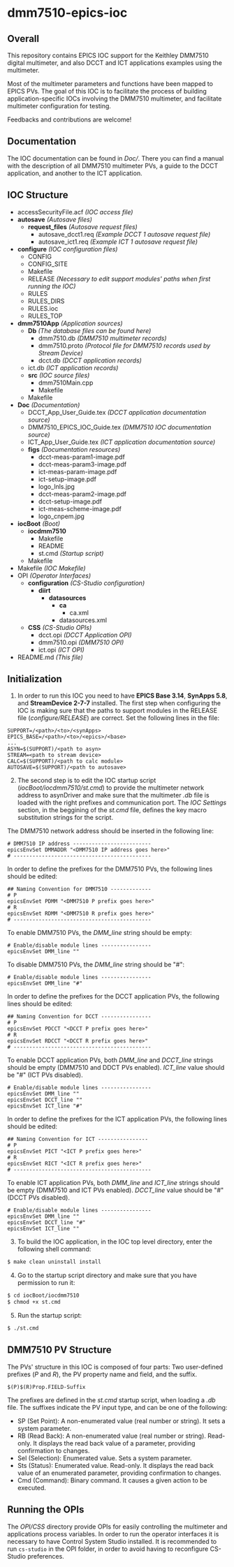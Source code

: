 # dmm7510-epics-ioc

## Overall

This repository contains EPICS IOC support for the Keithley DMM7510 digital multimeter, and also DCCT and ICT applications examples using the multimeter.

Most of the multimeter parameters and functions have been mapped to EPICS PVs. The goal of this IOC is to facilitate the process of building application-specific IOCs involving the DMM7510 multimeter, and facilitate multimeter configuration for testing.

Feedbacks and contributions are welcome!

## Documentation

The IOC documentation can be found in *Doc/*. There you can find a manual with the description of all DMM7510 multimeter PVs, a guide to the DCCT application, and another to the ICT application.

## IOC Structure

- accessSecurityFile.acf *(IOC access file)*
- **autosave** *(Autosave files)*
    - **request_files** *(Autosave request files)*
        - autosave_dcct1.req *(Example DCCT 1 autosave request file)*
        - autosave_ict1.req *(Example ICT 1 autosave request file)*
- **configure** *(IOC configuration files)*
    - CONFIG
    - CONFIG_SITE
    - Makefile
    - RELEASE *(Necessary to edit support modules' paths when first running the IOC)*
    - RULES
    - RULES_DIRS
    - RULES.ioc
    - RULES_TOP
- **dmm7510App** *(Application sources)*
    - **Db** *(The database files can be found here)*
        - dmm7510.db *(DMM7510 multimeter records)*
        - dmm7510.proto *(Protocol file for DMM7510 records used by Stream Device)*
        - dcct.db *(DCCT application records)*
	- ict.db *(ICT application records)*
    - **src** *(IOC source files)*
        - dmm7510Main.cpp
        - Makefile
    - Makefile
- **Doc** *(Documentation)*
    - DCCT_App_User_Guide.tex *(DCCT application documentation source)*
    - DMM7510_EPICS_IOC_Guide.tex *(DMM7510 IOC documentation source)*
    - ICT_App_User_Guide.tex *(ICT application documentation source)*
    - **figs** *(Documentation resources)*
        - dcct-meas-param1-image.pdf
        - dcct-meas-param3-image.pdf
        - ict-meas-param-image.pdf
        - ict-setup-image.pdf
        - logo_lnls.jpg
        - dcct-meas-param2-image.pdf
        - dcct-setup-image.pdf
        - ict-meas-scheme-image.pdf
        - logo_cnpem.jpg
- **iocBoot** *(Boot)*
    - **iocdmm7510**
        - Makefile
        - README
        - st.cmd *(Startup script)*
    - Makefile
- Makefile *(IOC Makefile)*
- OPI *(Operator Interfaces)*
    - **configuration** *(CS-Studio configuration)*
        - **diirt**
            - **datasources**
                - **ca**
                    - ca.xml
                - datasources.xml
    - **CSS** *(CS-Studio OPIs)*
        - dcct.opi *(DCCT Application OPI)*
        - dmm7510.opi *(DMM7510 OPI)*
        - ict.opi *(ICT OPI)*
- README.md *(This file)*

## Initialization

1. In order to run this IOC you need to have **EPICS Base 3.14**, **SynApps 5.8**, and **StreamDevice 2-7-7** installed. The first step when configuring the IOC is making sure that the paths to support modules in the RELEASE file (*configure/RELEASE*) are correct. Set the following lines in the file:

```
SUPPORT=/<path>/<to>/<synApps>
EPICS_BASE=/<path>/<to>/<epics>/<base>
...
ASYN=$(SUPPORT)/<path to asyn>
STREAM=<path to stream device>
CALC=$(SUPPORT)/<path to calc module>
AUTOSAVE=$(SUPPORT)/<path to autosave>
```

2. The second step is to edit the IOC startup script (*iocBoot/iocdmm7510/st.cmd*) to provide the multimeter network address to asynDriver and make sure that the multimeter *.db* file is loaded with the right prefixes and communication port. The *IOC Settings* section, in the beggining of the *st.cmd* file, defines the key macro substitution strings for the script.

The DMM7510 network address should be inserted in the following line:

```
# DMM7510 IP address -------------------------
epicsEnvSet DMMADDR "<DMM7510 IP address goes here>"
# --------------------------------------------
```

In order to define the prefixes for the DMM7510 PVs, the following lines should be edited:

```
## Naming Convention for DMM7510 -------------
# P
epicsEnvSet PDMM "<DMM7510 P prefix goes here>"
# R
epicsEnvSet RDMM "<DMM7510 R prefix goes here>"
# --------------------------------------------
```

To enable DMM7510 PVs, the *DMM_line* string should be empty:

```
# Enable/disable module lines ----------------
epicsEnvSet DMM_line ""
```

To disable DMM7510 PVs, the *DMM_line* string should be "#":

```
# Enable/disable module lines ----------------
epicsEnvSet DMM_line "#"
```

In order to define the prefixes for the DCCT application PVs, the following lines should be edited:

```
## Naming Convention for DCCT ----------------
# P
epicsEnvSet PDCCT "<DCCT P prefix goes here>"
# R
epicsEnvSet RDCCT "<DCCT R prefix goes here>"
# --------------------------------------------
```

To enable DCCT application PVs, both *DMM_line* and *DCCT_line* strings should be empty (DMM7510 and DDCT PVs enabled). *ICT_line* value should be "#" (ICT PVs disabled).

```
# Enable/disable module lines ----------------
epicsEnvSet DMM_line ""
epicsEnvSet DCCT_line ""
epicsEnvSet ICT_line "#"
```

In order to define the prefixes for the ICT application PVs, the following lines should be edited:

```
## Naming Convention for ICT ----------------
# P
epicsEnvSet PICT "<ICT P prefix goes here>"
# R
epicsEnvSet RICT "<ICT R prefix goes here>"
# --------------------------------------------
```

To enable ICT application PVs, both *DMM_line* and *ICT_line* strings should be empty (DMM7510 and ICT PVs enabled). *DCCT_line* value should be "#" (DCCT PVs disabled).

```
# Enable/disable module lines ----------------
epicsEnvSet DMM_line ""
epicsEnvSet DCCT_line "#"
epicsEnvSet ICT_line ""
```

3. To build the IOC application, in the IOC top level directory, enter the following shell command:

```sh
$ make clean uninstall install
```

4. Go to the startup script directory and make sure that you have permission to run it:

```sh
$ cd iocBoot/iocdmm7510
$ chmod +x st.cmd
```

5. Run the startup script:

```sh
$ ./st.cmd
```

## DMM7510 PV Structure

The PVs' structure in this IOC is composed of four parts: Two user-defined prefixes (*P* and *R*), the PV property name and field, and the suffix.

```
$(P)$(R)Prop.FIELD-Suffix
```

The prefixes are defined in the *st.cmd* startup script, when loading a *.db* file. The suffixes indicate the PV input type, and can be one of the following:

* SP (Set Point): A non-enumerated value (real number or string). It sets a system parameter.
* RB (Read Back): A non-enumerated value (real number or string). Read-only. It displays the read back value of a parameter, providing confirmation to changes.
* Sel (Selection): Enumerated value. Sets a system parameter.
* Sts (Status): Enumerated value. Read-only. It displays the read back value of an enumerated parameter, providing confirmation to changes.
* Cmd (Command): Binary command. It causes a given action to be executed.

## Running the OPIs

The *OPI/CSS* directory provide OPIs for easily controlling the multimeter and applications process variables. In order to run the operator interfaces it is necessary to have Control System Studio installed. It is recommended to run `cs-studio` in the OPI folder, in order to avoid having to reconfigure CS-Studio preferences.
